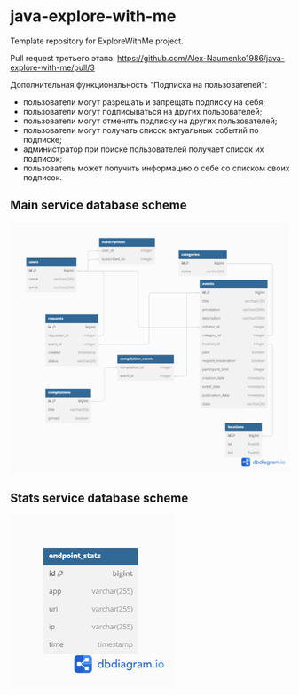 # java-explore-with-me

Template repository for ExploreWithMe project.

Pull request третьего этапа: https://github.com/Alex-Naumenko1986/java-explore-with-me/pull/3

Дополнительная функциональность "Подписка на пользователей":

* пользователи могут разрешать и запрещать подписку на себя;
* пользователи могут подписываться на других пользователей;
* пользователи могут отменять подписку на других пользователей;
* пользователи могут получать список актуальных событий по подписке;
* администратор при поиске пользователей получает список их подписок;
* пользователь может получить информацию о себе со списком своих подписок.

## Main service database scheme

![DB Scheme.](img/Main_ER_diagram.png)

## Stats service database scheme

![DB Scheme.](img/Stats_ER_diagram.png)